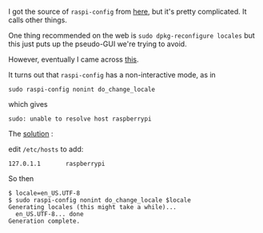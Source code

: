 I got the source of ``raspi-config`` from [here](https://github.com/asb/raspi-config), but it's pretty complicated.  It calls other things.  

One thing recommended on the web is ``sudo dpkg-reconfigure locales`` but this just puts up the pseudo-GUI we're trying to avoid.

However, eventually I came across [this](https://raspberrypi.stackexchange.com/questions/28907/how-could-one-automate-the-raspbian-raspi-config-setup).

It turns out that ``raspi-config`` has a non-interactive mode, as in

```
sudo raspi-config nonint do_change_locale
```

which gives

```
sudo: unable to resolve host raspberrypi
```

The [solution](https://raspberrypi.stackexchange.com/questions/64548/pi3-unable-to-resolve-host-message) :  

edit ``/etc/hosts`` to add:

```
127.0.1.1       raspberrypi
```

So then

```
$ locale=en_US.UTF-8
$ sudo raspi-config nonint do_change_locale $locale
Generating locales (this might take a while)...
  en_US.UTF-8... done
Generation complete.
```







